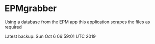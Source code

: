 # EPMgrabber
Using a database from the EPM app this application scrapes the files as required


Latest backup: Sun Oct 6 06:59:01 UTC 2019
